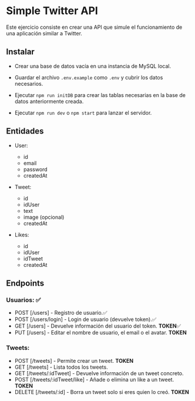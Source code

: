 # Simple Twitter API

Este ejercicio consiste en crear una API que simule el funcionamiento de una aplicación similar a Twitter.

## Instalar

-   Crear una base de datos vacía en una instancia de MySQL local.

-   Guardar el archivo `.env.example` como `.env` y cubrir los datos necesarios.

-   Ejecutar `npm run initDB` para crear las tablas necesarias en la base de datos anteriormente creada.

-   Ejecutar `npm run dev` o `npm start` para lanzar el servidor.

## Entidades

-   User:

    -   id
    -   email
    -   password
    -   createdAt

-   Tweet:

    -   id
    -   idUser
    -   text
    -   image (opcional)
    -   createdAt

-   Likes:
    -   id
    -   idUser
    -   idTweet
    -   createdAt

## Endpoints

### Usuarios: ✅

-   POST [/users] - Registro de usuario.✅
-   POST [/users/login] - Login de usuario (devuelve token).✅
-   GET [/users] - Devuelve información del usuario del token. **TOKEN**✅
-   PUT [/users] - Editar el nombre de usuario, el email o el avatar. **TOKEN**

### Tweets:

-   POST [/tweets] - Permite crear un tweet. **TOKEN**
-   GET [/tweets] - Lista todos los tweets.
-   GET [/tweets/:idTweet] - Devuelve información de un tweet concreto.
-   POST [/tweets/:idTweet/like] - Añade o elimina un like a un tweet. **TOKEN**
-   DELETE [/tweets/:id] - Borra un tweet solo si eres quien lo creó. **TOKEN**

